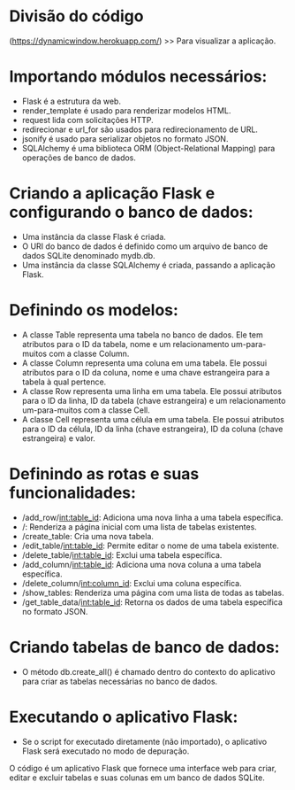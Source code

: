 # Divisão do código
(https://dynamicwindow.herokuapp.com/) >> Para visualizar a aplicação.


# Importando módulos necessários:
- Flask é a estrutura da web.
- render_template é usado para renderizar modelos HTML.
- request lida com solicitações HTTP.
- redirecionar e url_for são usados para redirecionamento de URL.
- jsonify é usado para serializar objetos no formato JSON.
- SQLAlchemy é uma biblioteca ORM (Object-Relational Mapping) para operações de banco de dados.

# Criando a aplicação Flask e configurando o banco de dados:
- Uma instância da classe Flask é criada.
- O URI do banco de dados é definido como um arquivo de banco de dados SQLite denominado mydb.db.
- Uma instância da classe SQLAlchemy é criada, passando a aplicação Flask.

# Definindo os modelos:
- A classe Table representa uma tabela no banco de dados. Ele tem atributos para o ID da tabela, nome e um relacionamento um-para-muitos com a classe Column.
- A classe Column representa uma coluna em uma tabela. Ele possui atributos para o ID da coluna, nome e uma chave estrangeira para a tabela à qual pertence.
- A classe Row representa uma linha em uma tabela. Ele possui atributos para o ID da linha, ID da tabela (chave estrangeira) e um relacionamento um-para-muitos com a classe Cell.
- A classe Cell representa uma célula em uma tabela. Ele possui atributos para o ID da célula, ID da linha (chave estrangeira), ID da coluna (chave estrangeira) e valor.

# Definindo as rotas e suas funcionalidades:
- /add_row/<int:table_id>: Adiciona uma nova linha a uma tabela específica.
- /: Renderiza a página inicial com uma lista de tabelas existentes.
- /create_table: Cria uma nova tabela.
- /edit_table/<int:table_id>: Permite editar o nome de uma tabela existente.
- /delete_table/<int:table_id>: Exclui uma tabela específica.
- /add_column/<int:table_id>: Adiciona uma nova coluna a uma tabela específica.
- /delete_column/<int:column_id>: Exclui uma coluna específica.
- /show_tables: Renderiza uma página com uma lista de todas as tabelas.
- /get_table_data/<int:table_id>: Retorna os dados de uma tabela específica no formato JSON.

# Criando tabelas de banco de dados:
- O método db.create_all() é chamado dentro do contexto do aplicativo para criar as tabelas necessárias no banco de dados.

# Executando o aplicativo Flask:
- Se o script for executado diretamente (não importado), o aplicativo Flask será executado no modo de depuração.

O código é um aplicativo Flask que fornece uma interface web para criar, editar e excluir tabelas e suas colunas em um banco de dados SQLite.
